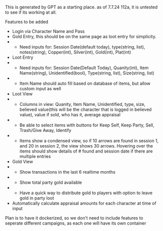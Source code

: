 This is generated by GPT as a starting place. as of 7.7.24 112a, it is untested to see if its working at all. 

Features to be added


- Login via Character Name and Pass
- Gold Entry, this should be on the same page as loot entry for simplicity.
- - Need inputs for: Session Date(default today), type(string, list), notes(string), Copper(int), Silver(int), Gold(int), Plat(int)
- Loot Entry
- - Need inputs for: Session Date(Default Today), Quanity(int), Item Name(string), Unidentified(bool), Type(string, list), Size(string, list)
- - Item Name should auto fill based on database of items, but allow custom input as well
- Loot View
- - Columns in view: Quanity, Item Name, Unidentified, type, size, believed value(this will be the character that is logged in believed value), value if sold, who has it, average appraisal
- - Be able to select items with buttons for Keep Self, Keep Party, Sell, Trash/Give Away, Identify
- - Items show a condensed view, so if 10 arrows are found in session 1, and 20 in session 2, the view shows 30 arrows. Hovering over the items should show details of # found and session date if there are multiple entries
- Gold View
- - Show transactions in the last 6 realtime months 
- - Show total party gold available
- - Have a quick way to distribute gold to players with option to leave gold in party loot
- Automatically calculate appraisal amounts for each character at time of input 



Plan is to have it dockerized, so we don't need to include features to seperate different campaigns, as each one will have its own container

